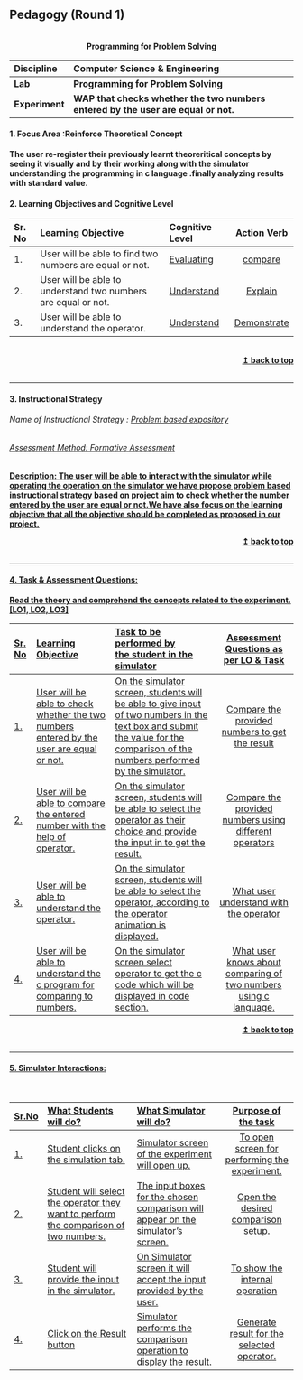 ## Pedagogy (Round 1)
<p align="center">

<br>
<b> Programming for Problem Solving   <a name="top"></a> <br>
</p>

<b>Discipline | <b>Computer Science & Engineering
:--|:--|
<b> Lab | <b> Programming for Problem Solving
<b> Experiment|     <b> WAP that checks whether the two numbers entered by the user are equal or not.


<a name="LO"></a>
#### 1. Focus Area :Reinforce Theoretical  Concept

The user re-register their previously learnt theoreritical concepts by seeing it visually and by their working along with the simulator understanding the programming in c language .finally analyzing results with standard value.

#### 2. Learning Objectives and Cognitive Level


Sr. No |	Learning Objective	| Cognitive Level | Action Verb
:--|:--|:--|:-:
1.| User will be able to find two numbers are equal or not. | [Evaluating](http://vlabs.iitb.ac.in/vlabs-dev/document.php) | [compare](http://vlabs.iitb.ac.in/vlabs-dev/document.php)
2.| User will be able to understand two numbers are equal or not.  | [Understand](http://vlabs.iitb.ac.in/vlabs-dev/document.php) | [Explain](http://vlabs.iitb.ac.in/vlabs-dev/document.php)
3.| User will be able to understand the operator.  | [Understand](http://vlabs.iitb.ac.in/vlabs-dev/document.php) | [Demonstrate](http://vlabs.iitb.ac.in/vlabs-dev/document.php)


<br/>
<div align="right">
    <b><a href="#top">↥ back to top</a></b>
</div>
<br/>
<hr>

<a name="IS"></a>
#### 3. Instructional Strategy
###### Name of Instructional Strategy  :    <u> Problem based expository
###### Assessment Method: Formative Assessment

<u> <b>Description: </b> The user will be able to interact with the simulator while operating the operation on the simulator we have propose problem based instructional strategy based on project aim to check whether the number entered by the user are equal or not.We have also focus on the learning objective that all the objective should be completed as proposed in our project.     </u>

<div align="right">
    <b><a href="#top">↥ back to top</a></b>
</div>
<br/>
<hr>

<a name="AQ"></a>
#### 4. Task & Assessment Questions:

Read the theory and comprehend the concepts related to the experiment. [LO1, LO2, LO3]
<br>

Sr. No |	Learning Objective	| Task to be performed by <br> the student  in the simulator | Assessment Questions as per LO & Task
:--|:--|:--|:-:
1.| User will be able to check whether the two numbers entered by the user are equal or not.| On the simulator screen, students will be able to give input of two numbers in the text box and submit the value for the comparison of the numbers performed by the simulator. | Compare the provided numbers to get the result 
2.| User will be able to compare the entered number with the help of operator.  | On the simulator screen, students will be able to select the operator as their choice and provide the input in to get the result.|Compare the provided numbers using different operators
3.| User will be able to understand the operator.  | On the simulator screen, students will be able to select the operator, according to the operator animation is displayed.|What user understand with the operator 
4.| User will be able to understand the c program for comparing to numbers. |  On the simulator screen select operator to get the c code which will be displayed in code section.|What user knows about comparing of two numbers using c language.




<div align="right">
    <b><a href="#top">↥ back to top</a></b>
</div>
<br/>
<hr>

<a name="SI"></a>

#### 5. Simulator Interactions:
<br>

Sr.No | What Students will do? |	What Simulator will do?	| Purpose of the task
:--|:--|:--|:--:
1.| Student clicks on the simulation tab. | Simulator screen of the experiment will open up. | To open screen for performing the experiment.
2.| Student will select the operator they want to perform the comparison of two numbers. | The input boxes for the chosen comparison will appear on the simulator’s screen.| Open the desired comparison setup.
3.| Student will provide the input in the simulator. | On Simulator screen it will accept the input provided by the user. | To show the internal operation
4.| Click on  the Result button| Simulator performs the comparison operation to display the result.  | Generate result for the selected operator. 
